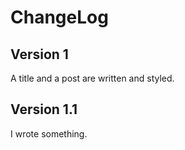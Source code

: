 # ChangeLog

## Version 1
A title and a post are written and styled.

## Version 1.1
I wrote something.
